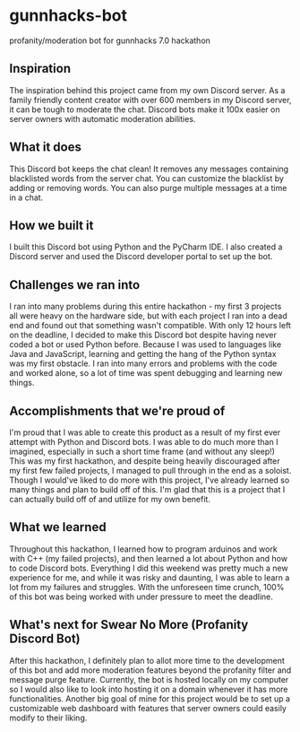 # gunnhacks-bot
profanity/moderation bot for gunnhacks 7.0 hackathon
## Inspiration
The inspiration behind this project came from my own Discord server. As a family friendly content creator with over 600 members in my Discord server, it can be tough to moderate the chat. Discord bots make it 100x easier on server owners with automatic moderation abilities. 

## What it does
This Discord bot keeps the chat clean! It removes any messages containing blacklisted words from the server chat. You can customize the blacklist by adding or removing words. You can also purge multiple messages at a time in a chat. 

## How we built it
I built this Discord bot using Python and the PyCharm IDE. I also created a Discord server and used the Discord developer portal to set up the bot. 

## Challenges we ran into
I ran into many problems during this entire hackathon - my first 3 projects all were heavy on the hardware side, but with each project I ran into a dead end and found out that something wasn't compatible. With only 12 hours left on the deadline, I decided to make this Discord bot despite having never coded a bot or used Python before. Because I was used to languages like Java and JavaScript, learning and getting the hang of the Python syntax was my first obstacle. I ran into many errors and problems with the code and worked alone, so a lot of time was spent debugging and learning new things.

## Accomplishments that we're proud of
I'm proud that I was able to create this product as a result of my first ever attempt with Python and Discord bots. I was able to do much more than I imagined, especially in such a short time frame (and without any sleep!) This was my first hackathon, and despite being heavily discouraged after my first few failed projects, I managed to pull through in the end as a soloist. Though I would've liked to do more with this project, I've already learned so many things and plan to build off of this. I'm glad that this is a project that I can actually build off of and utilize for my own benefit.

## What we learned
Throughout this hackathon, I learned how to program arduinos and work with C++ (my failed projects), and then learned a lot about Python and how to code Discord bots. Everything I did this weekend was pretty much a new experience for me, and while it was risky and daunting, I was able to learn a lot from my failures and struggles. With the unforeseen time crunch, 100% of this bot was being worked with under pressure to meet the deadline. 

## What's next for Swear No More (Profanity Discord Bot)
After this hackathon, I definitely plan to allot more time to the development of this bot and add more moderation features beyond the profanity filter and message purge feature. Currently, the bot is hosted locally on my computer so I would also like to look into hosting it on a domain whenever it has more functionalities. Another big goal of mine for this project would be to set up a customizable web dashboard with features that server owners could easily modify to their liking. 
